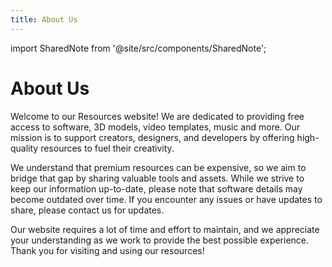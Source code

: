 ```yaml
---
title: About Us
---
```


import SharedNote from '@site/src/components/SharedNote';

# About Us

Welcome to our Resources website! We are dedicated to providing free access to software, 3D models, video templates, music and more. Our mission is to support creators, designers, and developers by offering high-quality resources to fuel their creativity.

We understand that premium resources can be expensive, so we aim to bridge that gap by sharing valuable tools and assets. While we strive to keep our information up-to-date, please note that software details may become outdated over time. If you encounter any issues or have updates to share, please contact us for updates.

Our website requires a lot of time and effort to maintain, and we appreciate your understanding as we work to provide the best possible experience. Thank you for visiting and using our resources!

<SharedNote />
